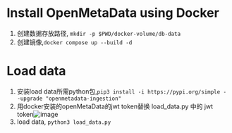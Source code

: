 # Install OpenMetaData using Docker
1. 创建数据存放路径, `mkdir -p $PWD/docker-volume/db-data`
1. 创建镜像,`docker compose up --build -d`
# Load data
1. 安装load data所需python包,`pip3 install -i https://pypi.org/simple --upgrade "openmetadata-ingestion"`
1. 用docker安装的openMetaData的jwt token替换 load_data.py 中的 jwt token![image](https://user-images.githubusercontent.com/1047603/222934373-884b5b08-47d8-47e3-820d-f3bc9ceff4f3.png)
2. load data, `python3 load_data.py`
